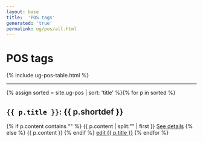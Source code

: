 ```yaml
---
layout: base
title:  'POS tags'
generated: 'true'
permalink: ug/pos/all.html
---
```


# POS tags

{% include ug-pos-table.html %}

----------

{% assign sorted = site.ug-pos | sort: 'title' %}{% for p in sorted %}
<a id="al-ug-pos/{{ p.title }}" class="al-dest"/>
<h2><code>{{ p.title }}</code>: {{ p.shortdef }}</h2>
{% if p.content contains "<!--details-->" %}    
{{ p.content | split:"<!--details-->" | first }}
<a href="{{ p.title }}" class="al-doc">See details</a>
{% else %}
{{ p.content }}
{% endif %}
<a href="{{ site.git_edit }}/{% if p.collection %}{{ p.relative_path }}{% else %}{{ p.path }}{% endif %}" target="#">edit {{ p.title }}</a>
{% endfor %}
